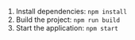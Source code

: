 

1. Install dependencies: `npm install`
2. Build the project: `npm run build`
3. Start the application: `npm start`

